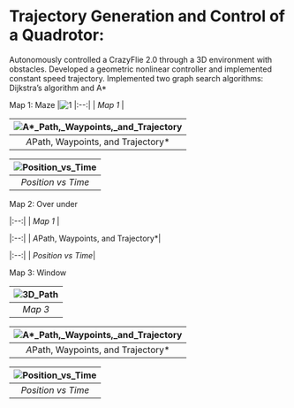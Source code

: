 # Trajectory Generation and Control of a Quadrotor: 
Autonomously controlled a CrazyFlie 2.0 through a 3D environment with obstacles. 
Developed a geometric nonlinear controller and implemented constant speed trajectory. Implemented two graph search algorithms: Dijkstra’s algorithm and A*

Map 1: Maze
|![1](https://user-images.githubusercontent.com/68454938/223790594-39cf6b09-594a-4c5c-aca1-1b4c291b5cb7.png)
|:--:| 
| *Map 1* |

|![A*_Path,_Waypoints,_and_Trajectory](https://user-images.githubusercontent.com/68454938/223792788-a33ed027-c2f8-45ee-bb62-15228591c141.png)
|:--:|
| *A*Path, Waypoints, and Trajectory*|

|![Position_vs_Time](https://user-images.githubusercontent.com/68454938/223792843-f841a385-2443-42e3-babf-cc44db329322.png)
|:--:| 
| *Position vs Time*|


Map 2: Over under


|:--:| 
| *Map 1* |


|:--:|
| *A*Path, Waypoints, and Trajectory*|


|:--:| 
| *Position vs Time*|

Map 3: Window


|![3D_Path](https://user-images.githubusercontent.com/68454938/223791183-a3ce0eef-f36e-42e9-99fc-529168772de2.png)
|:--:|
| *Map 3*|

|![A*_Path,_Waypoints,_and_Trajectory](https://user-images.githubusercontent.com/68454938/223791193-6b9f3b0d-b0e1-4967-8c17-e8ef0e90144b.png)
|:--:|
| *A*Path, Waypoints, and Trajectory*|

|![Position_vs_Time](https://user-images.githubusercontent.com/68454938/223791214-f915aa99-6648-4de9-81f5-0a609507b337.png)
|:--:|
| *Position vs Time*|
